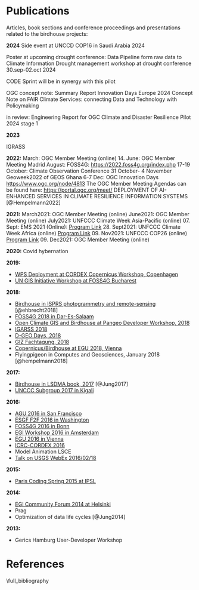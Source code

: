# Publications

Articles, book sections and conference proceedings and presentations
related to the birdhouse projects:

**2024**
Side event at UNCCD COP16 in Saudi Arabia 2024

Poster at upcoming drought conference: Data Pipeline form raw data to Climate Information Drought management  workshop at drought conference 30.sep-02.oct 2024

CODE Sprint will be in synergy with this pilot

OGC concept note: Summary Report Innovation Days Europe 2024 Concept Note on FAIR Climate Services: connecting Data and Technology with Policymaking
 
in review: 
Engineering Report for OGC Climate and Disaster Resilience Pilot 2024 stage 1

**2023**

IGRASS

**2022:**
March: OGC Member Meeting (online)
14. June: OGC Member Meeting Madrid
August: FOSS4G: https://2022.foss4g.org/index.php 
17-19 October:  Climate Observation Conference 
31 October- 4 November Geoweek2022 of GEOS Ghana 
6-7 Dec: OGC Innovation Days https://www.ogc.org/node/4813
The OGC Member Meeting Agendas can be found here: https://portal.ogc.org/meet/
DEPLOYMENT OF AI-ENHANCED SERVICES IN CLIMATE RESILIENCE INFORMATION SYSTEMS [@Hempelmann2022]


**2021:**
March2021: OGC Member Meeting (online)
June2021: OGC Member Meeting (online)
July2021: UNFCCC Climate Week Asia-Pacific (online)
07. Sept: EMS 2021 (Online): [Program Link](https://meetingorganizer.copernicus.org/EMS2021/EMS2021-488.html) 
28. Sept2021: UNFCCC Climate Week Africa (online) [Program Link](https://unfccc.int/ACW2021)
09. Nov2021: UNFCCC COP26 (online) [Program Link](https://2nsbq1gn1rl23zol93eyrccj-wpengine.netdna-ssl.com/wp-content/uploads/2021/07/COP26-Presidency-Programme.pdf)
09. Dec2021: OGC Member Meeting (online)

**2020:**
Covid hybernation


**2019:**
-   [WPS Deployment at CORDEX Copernicus Workshop, Copenhagen](https://github.com/cehbrecht/wps-talk-copernicus-cordex-dmi-meeting-2019/blob/master/WPS-Deployment-Talk.pdf)
-   [UN GIS Initiative Workshop at FOSS4G Bucharest](https://github.com/nilshempelmann/presentations/raw/master/birdhouse-foss4g-2019/Hempelmann_foss4g2019.pdf)

**2018:**

-   [Birdhouse in ISPRS photogrammetry and remote-sensing](https://www.int-arch-photogramm-remote-sens-spatial-inf-sci.net/XLII-4-W8/43/2018/) [@ehbrecht2018]
-   [FOSS4G 2018 in Dar-Es-Salaam](https://github.com/nilshempelmann/presentations/blob/master/birdhouse-foss4g-2018/Hempelmann_foss4g2018.pdf)
-   [Open Climate GIS and Birdhouse at Pangeo Developer Workshop, 2018](https://medium.com/pangeo/the-2018-pangeo-developers-workshop-1be359dac33c)
-   [IGARSS 2018](https://www.igarss2018.org/Papers/viewpapers.asp?papernum=3632)
-   [D-GEO Days, 2018](https://github.com/nilshempelmann/presentations/blob/master/birdhouse-D-GEO/main.pdf)
-   [GIZ Fachtagung, 2018](https://github.com/nilshempelmann/presentations/blob/master/birdhouse-fata2018/main.pdf)
-   [Copernicus/Birdhouse at EGU 2018, Vienna](https://presentations.copernicus.org/EGU2018-6491_presentation.pdf)
-   Flyingpigeon in Computes and Geosciences, January 2018 [@hempelmann2018]

**2017:**

-   [Birdhouse in LSDMA book, 2017](https://publikationen.bibliothek.kit.edu/1000071931) [@Jung2017]
-   [UNCCC Subgroup 2017 in Kigali](https://github.com/nilshempelmann/presentations/blob/master/birdhouse-UNFCCC/CCNUCC_Kigali2017.pdf)

**2016:**

-   [AGU 2016 in San Francisco](http://www.crim.ca/media/publication/fulltext/agu2016_presentation_short_ouranos.pdf)
-   [ESGF F2F 2016 in Washington](https://github.com/cehbrecht/birdhouse-esgf-f2f-2016/blob/master/birdhouse-esgf-f2f-2016_dkrz.pdf)
-   [FOSS4G 2016 in Bonn](https://github.com/nilshempelmann/presentations/blob/master/birdhouse-foss4g-2016/Hempelmann_foss4g2016.pdf)
-   [EGI Workshop 2016 in Amsterdam](https://github.com/cehbrecht/birdhouse-talk-egi-2016/blob/master/birdhouse-talk-egi-2016.pdf)
-   [EGU 2016 in Vienna](https://github.com/cehbrecht/birdhouse-talk-egu-2016/blob/master/EGU-Processing-DKRZ.pdf)
-   [ICRC-CORDEX 2016](https://github.com/nilshempelmann/presentations/blob/master/Hempelmann_CORDEX2016_datatoinformation.pdf)
-   Model Animation LSCE
-   [Talk on USGS WebEx 2016/02/18](https://my.usgs.gov/confluence/pages/viewpage.action?pageId=542482181)

**2015:**

-   [Paris Coding Spring 2015 at IPSL](https://github.com/cehbrecht/birdhouse-talk-coding-sprint-ipsl-2015/blob/master/birdhouse-architecture.pdf)

**2014:**

-   [EGI Community Forum 2014 at Helsinki](https://indico.egi.eu/indico/event/1994/session/23/contribution/134)
-   Prag
-   Optimization of data life cycles [@Jung2014]

**2013:**

-   Gerics Hamburg User-Developer Workshop



# References 

\full_bibliography

<!-- ## References {#bib_publications}

::: bibliography
bib_publications.bib
:::
 -->